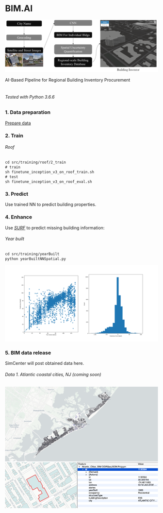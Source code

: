 # BIM.AI

<img src="docs/images/pipeline.png" width="800">


AI-Based Pipeline for Regional Building Inventory Procurement

# 

###### Tested with Python 3.6.6 

### 1. Data preparation 


[Prepare data](src/preparedata/README.md)


### 2. Train

###### Roof
```
cd src/training/roof/2_train
# train
sh finetune_inception_v3_on_roof_train.sh
# test
sh finetune_inception_v3_on_roof_eval.sh
```



### 3. Predict

Use trained NN to predict building properties.




### 4. Enhance

Use [*SURF*](https://github.com/charlesxwang/SURF) to predict missing building information:
###### Year built
```
cd src/training/yearBuilt
python yearBuiltNNSpatial.py
```
<img src="docs/images/yearBuilt-prediction-error.png" width="700">




### 5. BIM data release
SimCenter will post obtained data here.
###### Data 1. Atlantic coastal cities, NJ (coming soon)
<img src="docs/images/AtlanticCities.png" width="700">
<img src="docs/images/BIM-demo.png" width="700">

